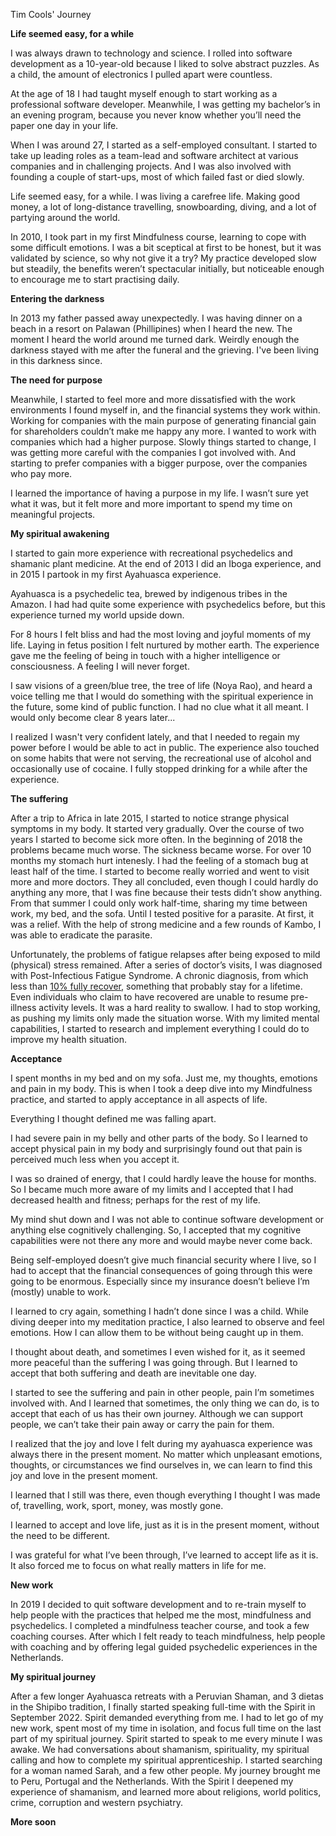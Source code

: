 Tim Cools' Journey

**Life seemed easy, for a while**

I was always drawn to technology and science. I rolled into software development as a 10-year-old because I liked to solve abstract puzzles. As a child, the amount of electronics I pulled apart were countless.

At the age of 18 I had taught myself enough to start working as a professional software developer. Meanwhile, I was getting my bachelor’s in an evening program, because you never know whether you’ll need the paper one day in your life.

When I was around 27, I started as a self-employed consultant. I started to take up leading roles as a team-lead and software architect at various companies and in challenging projects. And I was also involved with founding a couple of start-ups,  most of which failed fast or died slowly.

Life seemed easy, for a while. I was living a carefree life. Making good money, a lot of long-distance travelling, snowboarding, diving, and a lot of partying around the world.

In 2010, I took part in my first Mindfulness course, learning to cope with some difficult emotions. I was a bit sceptical at first to be honest, but it was validated by science, so why not give it a try? My practice developed slow but steadily, the benefits weren’t spectacular initially, but noticeable enough to encourage me to start practising daily.


**Entering the darkness**

In 2013 my father passed away unexpectedly. I was having dinner on a beach in a resort on Palawan (Phillipines) when I heard the new. The moment I heard the world around me turned dark. Weirdly enough the darkness stayed with me after the funeral and the grieving. I've been living in this darkness since.

**The need for purpose**

Meanwhile, I started to feel more and more dissatisfied with the work environments I found myself in, and the financial systems they work within. Working for companies with the main purpose of generating financial gain for shareholders couldn’t make me happy any more. I wanted to work with companies which had a higher purpose. Slowly things started to change, I was getting more careful with the companies I got involved with. And starting to prefer companies with a bigger purpose, over the companies who pay more.

I learned the importance of having a purpose in my life. I wasn’t sure yet what it was, but it felt more and more important to spend my time on meaningful projects.

**My spiritual awakening**

I started to gain more experience with recreational psychedelics and shamanic plant medicine. At the end of 2013 I did an Iboga experience, and in 2015 I partook in my first Ayahuasca experience.

Ayahuasca is a psychedelic tea, brewed by indigenous tribes in the Amazon. I had had quite some experience with psychedelics before, but this experience turned my world upside down.

For 8 hours I felt bliss and had the most loving and joyful moments of my life. Laying in fetus position I felt nurtured by mother earth. The experience gave me the feeling of being in touch with a higher intelligence or consciousness. A feeling I will never forget. 

I saw visions of a green/blue tree, the tree of life (Noya Rao), and heard a voice telling me that I would do something with the spiritual experience in the future, some kind of public function. I had no clue what it all meant. I would only become clear 8 years later...

I realized I wasn't very confident lately, and that I needed to regain my power before I would be able to act in public. The experience also touched on some habits that were not serving, the recreational use of alcohol and occasionally use of cocaine. I fully stopped drinking for a while after the experience.

**The suffering**

After a trip to Africa in late 2015, I started to notice strange physical symptoms in my body. It started very gradually. Over the course of two years I started to become sick more often. In the beginning of 2018 the problems became much worse. The sickness became worse. For over 10 months my stomach hurt intenesly. I had the feeling of a stomach bug at least half of the time. I started to become really worried and went to visit more and more doctors. They all concluded, even though I could hardly do anything any more, that I was fine because their tests didn’t show anything. From that summer I could only work half-time, sharing my time between work, my bed, and the sofa. Until I tested positive for a parasite. At first, it was a relief. With the help of strong medicine and a few rounds of Kambo, I was able to eradicate the parasite.

Unfortunately, the problems of fatigue relapses after being exposed to mild (physical) stress remained. After a series of doctor’s visits, I was diagnosed with Post-Infectious Fatigue Syndrome. A chronic diagnosis, from which less than [10% fully recover](https://web.archive.org/web/20221125123549/https://www.ncbi.nlm.nih.gov/pmc/articles/PMC5369194/), something that probably stay for a lifetime. Even individuals who claim to have recovered are unable to resume pre-illness activity levels. It was a hard reality to swallow. I had to stop working, as pushing my limits only made the situation worse. With my limited mental capabilities, I started to research and implement everything I could do to improve my health situation.

**Acceptance**

I spent months in my bed and on my sofa. Just me, my thoughts, emotions and pain in my body. This is when I took a deep dive into my Mindfulness practice, and started to apply acceptance in all aspects of life.

Everything I thought defined me was falling apart.

I had severe pain in my belly and other parts of the body. So I learned to accept physical pain in my body and surprisingly found out that pain is perceived much less when you accept it.

I was so drained of energy, that I could hardly leave the house for months. So I became much more aware of my limits and I accepted that I had decreased health and fitness; perhaps for the rest of my life.

My mind shut down and I was not able to continue software development or anything else cognitively challenging. So, I accepted that my cognitive capabilities were not there any more and would maybe never come back.

Being self-employed doesn’t give much financial security where I live, so I had to accept that the financial consequences of going through this were going to be enormous. Especially since my insurance doesn’t believe I’m (mostly) unable to work.

I learned to cry again, something I hadn’t done since I was a child. While diving deeper into my meditation practice, I also learned to observe and feel emotions. How I can allow them to be without being caught up in them.

I thought about death, and  sometimes I even wished for it, as it seemed more peaceful than the suffering I was going through. But I learned to accept that both suffering and death are inevitable one day.

I started to see the suffering and pain in other people, pain I’m sometimes involved with. And I learned that sometimes, the only thing we can do, is to accept that each of us has their own journey. Although we can support people, we can’t take their pain away or carry the pain for them.

I realized that the joy and love I felt during my ayahuasca experience was always there in the present moment. No matter which unpleasant emotions, thoughts, or circumstances we find ourselves in, we can learn to find this joy and love in the present moment.

I learned that I still was there, even though everything I thought I was made of, travelling, work, sport, money, was mostly gone.

I learned to accept and love life, just as it is in the present moment, without the need to be different.

I was grateful for what I’ve been through, I’ve learned to accept life as it is. It also forced me to focus on what really matters in life for me.

**New work**

In 2019 I decided to quit software development and to re-train myself to help people with the practices that helped me the most, mindfulness and psychedelics. I completed a mindfulness teacher course, and took a few coaching courses. After which I felt ready to teach mindfulness, help people with coaching and by offering legal guided psychedelic experiences in the Netherlands. 

**My spiritual journey**

After a few longer Ayahuasca retreats with a Peruvian Shaman, and 3 dietas in the Shipibo tradition, I finally started speaking full-time with the Spirit in September 2022. Spirit demanded everything from me. I had to let go of my new work, spent most of my time in isolation, and focus full time on the last part of my spiritual journey. Spirit started to speak to me every minute I was awake. We had conversations about shamanism, spirituality, my spiritual calling and how to complete my spiritual apprenticeship. I started searching for a woman named Sarah, and a few other people. My journey brought me to Peru, Portugal and the Netherlands. With the Spirit I deepened my experience of shamanism, and learned more about religions, world politics, crime, corruption and western psychiatry.

**More soon**
